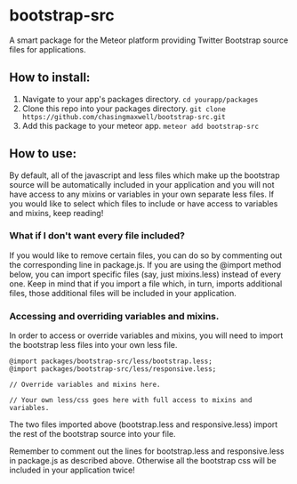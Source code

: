 bootstrap-src
=============

A smart package for the Meteor platform providing Twitter Bootstrap source files for applications.

## How to install:

1. Navigate to your app's packages directory. `cd yourapp/packages`
2. Clone this repo into your packages directory. `git clone https://github.com/chasingmaxwell/bootstrap-src.git`
3. Add this package to your meteor app. `meteor add bootstrap-src`

## How to use:

By default, all of the javascript and less files which make up the bootstrap source will be automatically included in your application and you will not have access to any mixins or variables in your own separate less files. If you would like to select which files to include or have access to variables and mixins, keep reading!

### What if I don't want every file included?

If you would like to remove certain files, you can do so by commenting out the corresponding line in package.js. If you are using the @import method below, you can import specific files (say, just mixins.less) instead of every one. Keep in mind that if you import a file which, in turn, imports additional files, those additional files will be included in your application.

### Accessing and overriding variables and mixins.

In order to access or override variables and mixins, you will need to import the bootstrap less files into your own less file.

```less
@import packages/bootstrap-src/less/bootstrap.less;
@import packages/bootstrap-src/less/responsive.less;

// Override variables and mixins here.

// Your own less/css goes here with full access to mixins and variables.
```

The two files imported above (bootstrap.less and responsive.less) import the rest of the bootstrap source into your file.

Remember to comment out the lines for bootstrap.less and responsive.less in package.js as described above. Otherwise all the bootstrap css will be included in your application twice!
